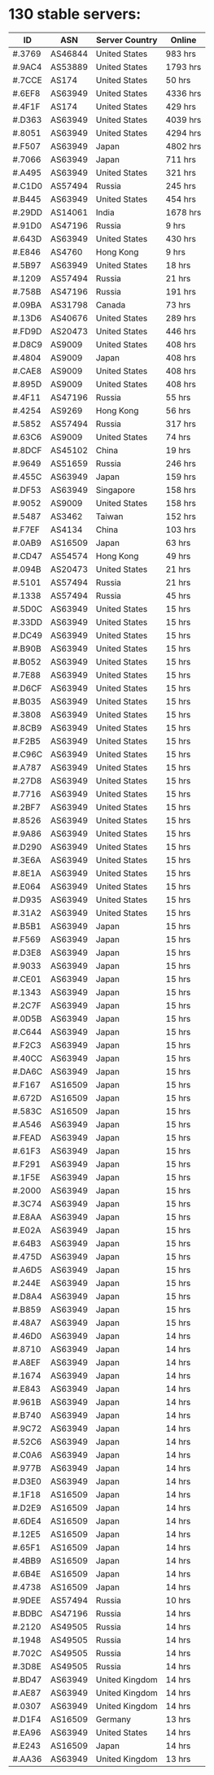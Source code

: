 # 130 stable servers:

| ID | ASN | Server Country | Online |
| ------ | ------ | ------ | ------ |
| #.3769 | AS46844 | United States | 983 hrs |
| #.9AC4 | AS53889 | United States | 1793 hrs |
| #.7CCE | AS174 | United States | 50 hrs |
| #.6EF8 | AS63949 | United States | 4336 hrs |
| #.4F1F | AS174 | United States | 429 hrs |
| #.D363 | AS63949 | United States | 4039 hrs |
| #.8051 | AS63949 | United States | 4294 hrs |
| #.F507 | AS63949 | Japan | 4802 hrs |
| #.7066 | AS63949 | Japan | 711 hrs |
| #.A495 | AS63949 | United States | 321 hrs |
| #.C1D0 | AS57494 | Russia | 245 hrs |
| #.B445 | AS63949 | United States | 454 hrs |
| #.29DD | AS14061 | India | 1678 hrs |
| #.91D0 | AS47196 | Russia | 9 hrs |
| #.643D | AS63949 | United States | 430 hrs |
| #.E846 | AS4760 | Hong Kong | 9 hrs |
| #.5B97 | AS63949 | United States | 18 hrs |
| #.1209 | AS57494 | Russia | 21 hrs |
| #.758B | AS47196 | Russia | 191 hrs |
| #.09BA | AS31798 | Canada | 73 hrs |
| #.13D6 | AS40676 | United States | 289 hrs |
| #.FD9D | AS20473 | United States | 446 hrs |
| #.D8C9 | AS9009 | United States | 408 hrs |
| #.4804 | AS9009 | Japan | 408 hrs |
| #.CAE8 | AS9009 | United States | 408 hrs |
| #.895D | AS9009 | United States | 408 hrs |
| #.4F11 | AS47196 | Russia | 55 hrs |
| #.4254 | AS9269 | Hong Kong | 56 hrs |
| #.5852 | AS57494 | Russia | 317 hrs |
| #.63C6 | AS9009 | United States | 74 hrs |
| #.8DCF | AS45102 | China | 19 hrs |
| #.9649 | AS51659 | Russia | 246 hrs |
| #.455C | AS63949 | Japan | 159 hrs |
| #.DF53 | AS63949 | Singapore | 158 hrs |
| #.9052 | AS9009 | United States | 158 hrs |
| #.5487 | AS3462 | Taiwan | 152 hrs |
| #.F7EF | AS4134 | China | 103 hrs |
| #.0AB9 | AS16509 | Japan | 63 hrs |
| #.CD47 | AS54574 | Hong Kong | 49 hrs |
| #.094B | AS20473 | United States | 21 hrs |
| #.5101 | AS57494 | Russia | 21 hrs |
| #.1338 | AS57494 | Russia | 45 hrs |
| #.5D0C | AS63949 | United States | 15 hrs |
| #.33DD | AS63949 | United States | 15 hrs |
| #.DC49 | AS63949 | United States | 15 hrs |
| #.B90B | AS63949 | United States | 15 hrs |
| #.B052 | AS63949 | United States | 15 hrs |
| #.7E88 | AS63949 | United States | 15 hrs |
| #.D6CF | AS63949 | United States | 15 hrs |
| #.B035 | AS63949 | United States | 15 hrs |
| #.3808 | AS63949 | United States | 15 hrs |
| #.8CB9 | AS63949 | United States | 15 hrs |
| #.F2B5 | AS63949 | United States | 15 hrs |
| #.C96C | AS63949 | United States | 15 hrs |
| #.A787 | AS63949 | United States | 15 hrs |
| #.27D8 | AS63949 | United States | 15 hrs |
| #.7716 | AS63949 | United States | 15 hrs |
| #.2BF7 | AS63949 | United States | 15 hrs |
| #.8526 | AS63949 | United States | 15 hrs |
| #.9A86 | AS63949 | United States | 15 hrs |
| #.D290 | AS63949 | United States | 15 hrs |
| #.3E6A | AS63949 | United States | 15 hrs |
| #.8E1A | AS63949 | United States | 15 hrs |
| #.E064 | AS63949 | United States | 15 hrs |
| #.D935 | AS63949 | United States | 15 hrs |
| #.31A2 | AS63949 | United States | 15 hrs |
| #.B5B1 | AS63949 | Japan | 15 hrs |
| #.F569 | AS63949 | Japan | 15 hrs |
| #.D3E8 | AS63949 | Japan | 15 hrs |
| #.9033 | AS63949 | Japan | 15 hrs |
| #.CE01 | AS63949 | Japan | 15 hrs |
| #.1343 | AS63949 | Japan | 15 hrs |
| #.2C7F | AS63949 | Japan | 15 hrs |
| #.0D5B | AS63949 | Japan | 15 hrs |
| #.C644 | AS63949 | Japan | 15 hrs |
| #.F2C3 | AS63949 | Japan | 15 hrs |
| #.40CC | AS63949 | Japan | 15 hrs |
| #.DA6C | AS63949 | Japan | 15 hrs |
| #.F167 | AS16509 | Japan | 15 hrs |
| #.672D | AS16509 | Japan | 15 hrs |
| #.583C | AS16509 | Japan | 15 hrs |
| #.A546 | AS63949 | Japan | 15 hrs |
| #.FEAD | AS63949 | Japan | 15 hrs |
| #.61F3 | AS63949 | Japan | 15 hrs |
| #.F291 | AS63949 | Japan | 15 hrs |
| #.1F5E | AS63949 | Japan | 15 hrs |
| #.2000 | AS63949 | Japan | 15 hrs |
| #.3C74 | AS63949 | Japan | 15 hrs |
| #.E8AA | AS63949 | Japan | 15 hrs |
| #.E02A | AS63949 | Japan | 15 hrs |
| #.64B3 | AS63949 | Japan | 15 hrs |
| #.475D | AS63949 | Japan | 15 hrs |
| #.A6D5 | AS63949 | Japan | 15 hrs |
| #.244E | AS63949 | Japan | 15 hrs |
| #.D8A4 | AS63949 | Japan | 15 hrs |
| #.B859 | AS63949 | Japan | 15 hrs |
| #.48A7 | AS63949 | Japan | 15 hrs |
| #.46D0 | AS63949 | Japan | 14 hrs |
| #.8710 | AS63949 | Japan | 14 hrs |
| #.A8EF | AS63949 | Japan | 14 hrs |
| #.1674 | AS63949 | Japan | 14 hrs |
| #.E843 | AS63949 | Japan | 14 hrs |
| #.961B | AS63949 | Japan | 14 hrs |
| #.B740 | AS63949 | Japan | 14 hrs |
| #.9C72 | AS63949 | Japan | 14 hrs |
| #.52C6 | AS63949 | Japan | 14 hrs |
| #.C0A6 | AS63949 | Japan | 14 hrs |
| #.977B | AS63949 | Japan | 14 hrs |
| #.D3E0 | AS63949 | Japan | 14 hrs |
| #.1F18 | AS16509 | Japan | 14 hrs |
| #.D2E9 | AS16509 | Japan | 14 hrs |
| #.6DE4 | AS16509 | Japan | 14 hrs |
| #.12E5 | AS16509 | Japan | 14 hrs |
| #.65F1 | AS16509 | Japan | 14 hrs |
| #.4BB9 | AS16509 | Japan | 14 hrs |
| #.6B4E | AS16509 | Japan | 14 hrs |
| #.4738 | AS16509 | Japan | 14 hrs |
| #.9DEE | AS57494 | Russia | 10 hrs |
| #.BDBC | AS47196 | Russia | 14 hrs |
| #.2120 | AS49505 | Russia | 14 hrs |
| #.1948 | AS49505 | Russia | 14 hrs |
| #.702C | AS49505 | Russia | 14 hrs |
| #.3D8E | AS49505 | Russia | 14 hrs |
| #.BD47 | AS63949 | United Kingdom | 14 hrs |
| #.AE87 | AS63949 | United Kingdom | 14 hrs |
| #.0307 | AS63949 | United Kingdom | 14 hrs |
| #.D1F4 | AS16509 | Germany | 13 hrs |
| #.EA96 | AS63949 | United States | 14 hrs |
| #.E243 | AS16509 | Japan | 14 hrs |
| #.AA36 | AS63949 | United Kingdom | 13 hrs |

